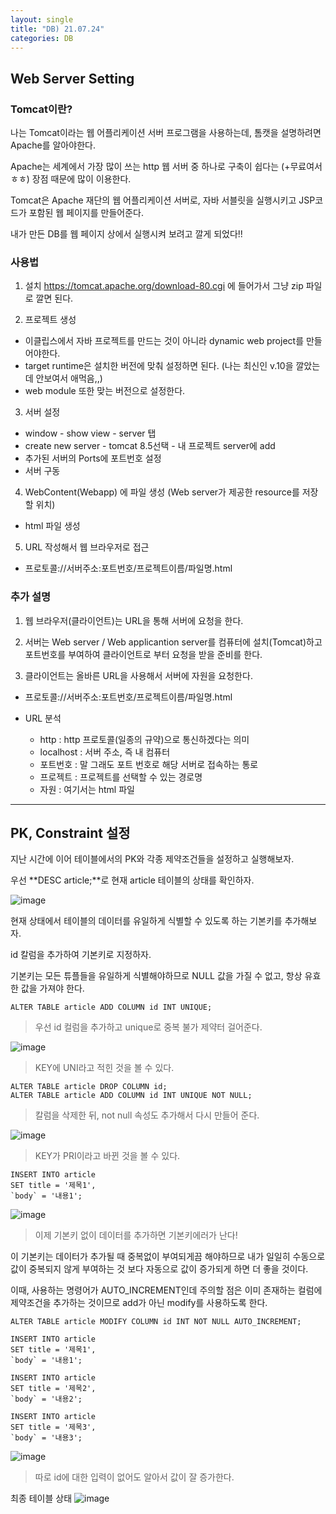 ```yaml
---
layout: single
title: "DB) 21.07.24"
categories: DB
---
```

## Web Server Setting

### Tomcat이란? 
나는 Tomcat이라는 웹 어플리케이션 서버 프로그램을 사용하는데, 톰캣을 설명하려면 Apache를 알아야한다.

Apache는 세계에서 가장 많이 쓰는 http 웹 서버 중 하나로 구축이 쉽다는 (+무료여서 ㅎㅎ) 장점 때문에 많이 이용한다.

Tomcat은 Apache 재단의 웹 어플리케이션 서버로, 자바 서블릿을 실행시키고 JSP코드가 포함된 웹 페이지를 만들어준다. 

내가 만든 DB를 웹 페이지 상에서 실행시켜 보려고 깔게 되었다!!

### 사용법

1. 설치
https://tomcat.apache.org/download-80.cgi 에 들어가서 그냥 zip 파일로 깔면 된다.

2. 프로젝트 생성
  + 이클립스에서 자바 프로젝트를 만드는 것이 아니라 dynamic web project를 만들어야한다.
  + target runtime은 설치한 버전에 맞춰 설정하면 된다. (나는 최신인 v.10을 깔았는데 안보여서 애먹음,,)
  + web module 또한 맞는 버전으로 설정한다.
  
3. 서버 설정
  + window - show view - server 탭 
  + create new server - tomcat 8.5선택 - 내 프로젝트 server에 add
  + 추가된 서버의 Ports에 포트번호 설정
  + 서버 구동
 
 4. WebContent(Webapp) 에 파일 생성 (Web server가 제공한 resource를 저장할 위치)
  + html 파일 생성 
  
 5. URL 작성해서 웹 브라우저로 접근
  + 프로토콜://서버주소:포트번호/프로젝트이름/파일명.html

### 추가 설명

1. 웹 브라우저(클라이언트)는 URL을 통해 서버에 요청을 한다.
 
2. 서버는 Web server / Web applicantion server를 컴퓨터에 설치(Tomcat)하고 포트번호를 부여하여 클라이언트로 부터 요청을 받을 준비를 한다.

3. 클라이언트는 올바른 URL을 사용해서 서버에 자원을 요청한다.
  + 프로토콜://서버주소:포트번호/프로젝트이름/파일명.html
   
  + URL 분석 
    + http : http 프로토콜(일종의 규약)으로 통신하겠다는 의미
    + localhost : 서버 주소, 즉 내 컴퓨터
    + 포트번호 : 말 그래도 포트 번호로 해당 서버로 접속하는 통로
    + 프로젝트 : 프로젝트를 선택할 수 있는 경로명
    + 자원 : 여기서는 html 파일

- - - - 
## PK, Constraint 설정

지난 시간에 이어 테이블에서의 PK와 각종 제약조건들을 설정하고 실행해보자.

우선 **DESC article;**로 현재 article 테이블의 상태를 확인하자.

![image](https://user-images.githubusercontent.com/52832956/126859490-22ebd85a-1030-480f-af42-f025c3ba48c4.png)

현재 상태에서 테이블의 데이터를 유일하게 식별할 수 있도록 하는 기본키를 추가해보자.

id 칼럼을 추가하여 기본키로 지정하자.

기본키는 모든 튜플들을 유일하게 식별해야하므로 NULL 값을 가질 수 없고, 항상 유효한 값을 가져야 한다.

```
ALTER TABLE article ADD COLUMN id INT UNIQUE;
```
> 우선 id 컬럼을 추가하고 unique로 중복 불가 제약터 걸어준다.

![image](https://user-images.githubusercontent.com/52832956/126859856-f7853321-2ba7-4117-9540-fbe49cdefdeb.png)

> KEY에 UNI라고 적힌 것을 볼 수 있다.

```
ALTER TABLE article DROP COLUMN id;
ALTER TABLE article ADD COLUMN id INT UNIQUE NOT NULL;
```
> 칼럼을 삭제한 뒤, not null 속성도 추가해서 다시 만들어 준다.

![image](https://user-images.githubusercontent.com/52832956/126859907-88d46b97-2cde-4807-b1aa-8bcd7bc732cd.png)

> KEY가 PRI이라고 바뀐 것을 볼 수 있다.

```
INSERT INTO article
SET title = '제목1',
`body` = '내용1';
```
![image](https://user-images.githubusercontent.com/52832956/126860034-4b5d9f84-c71e-418c-bee1-56bd23694933.png)

> 이제 기본키 없이 데이터를 추가하면 기본키에러가 난다!


이 기본키는 데이터가 추가될 때 중복없이 부여되게끔 해야하므로 내가 일일히 수동으로 값이 중복되지 않게 부여하는 것 보다 자동으로 값이 증가되게 하면 더 좋을 것이다.

이때, 사용하는 명령어가 AUTO_INCREMENT인데 주의할 점은 이미 존재하는 컬럼에 제약조건을 추가하는 것이므로 add가 아닌 modify를 사용하도록 한다.

```
ALTER TABLE article MODIFY COLUMN id INT NOT NULL AUTO_INCREMENT;

INSERT INTO article
SET title = '제목1',
`body` = '내용1';

INSERT INTO article
SET title = '제목2',
`body` = '내용2';

INSERT INTO article
SET title = '제목3',
`body` = '내용3';
```
![image](https://user-images.githubusercontent.com/52832956/126860100-7e59f3eb-3ee7-45fd-9e9e-ba556dc63f86.png)

> 따로 id에 대한 입력이 없어도 알아서 값이 잘 증가한다.

최종 테이블 상태
![image](https://user-images.githubusercontent.com/52832956/126860118-245d5eb8-e39c-4407-8ded-cff96a5c2715.png)
